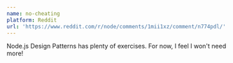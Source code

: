 ```yaml
---
name: no-cheating
platform: Reddit
url: 'https://www.reddit.com/r/node/comments/1mii1xz/comment/n774pdl/'
---
```


Node.js Design Patterns has plenty of exercises. For now, I feel I won't need more!
